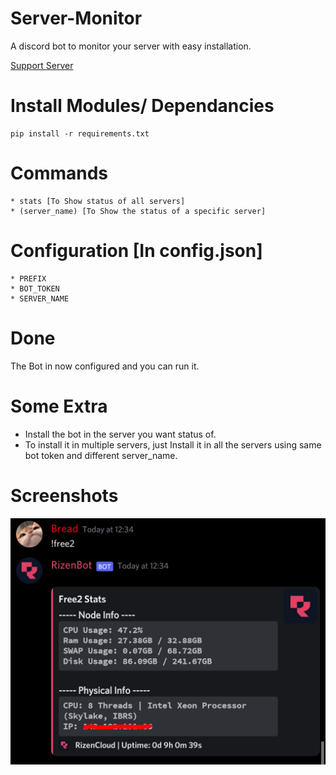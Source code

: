 # Server-Monitor
A discord bot to monitor your server with easy installation.

[Support Server](https://discord.gg/TFyj6jBDRD)

# Install Modules/ Dependancies
```
pip install -r requirements.txt
```






# Commands

```
* stats [To Show status of all servers]
* (server_name) [To Show the status of a specific server]
```

# Configuration [In config.json]

```
* PREFIX
* BOT_TOKEN
* SERVER_NAME
```

# Done

The Bot in now configured and you can run it.

# Some Extra
* Install the bot in the server you want status of.
* To install it in multiple servers, just Install it in all the servers using same bot token and different server_name.

# Screenshots 

 ![Screenshot1](https://github.com/BreadCatto/Server-Monitor/raw/main/screenshot1.jpg)
